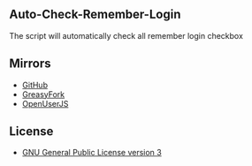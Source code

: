 ## Auto-Check-Remember-Login
The script will automatically check all remember login checkbox

## Mirrors
- [GitHub](https://github.com/tam710562/Auto-Check-Remember-Login)
- [GreasyFork](https://greasyfork.org/scripts/30726-auto-check-remember-login)
- [OpenUserJS](https://openuserjs.org/scripts/tam710562/Auto_Check_Remember_Login)

## License
- [GNU General Public License version 3](https://www.gnu.org/copyleft/gpl.html)
